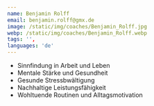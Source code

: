 ```yaml
---
name: Benjamin Rolff
email: benjamin.rolff@gmx.de
image: /static/img/coaches/Benjamin_Rolff.jpg
webp: /static/img/coaches/Benjamin_Rolff.webp
tags: '',
languages: 'de'
---
```


<ul><li>Sinnfindung in Arbeit und Leben</li><li>Mentale Stärke und Gesundheit</li><li>Gesunde Stressbwältigung</li><li>Nachhaltige Leistungsfähigkeit</li><li>Wohltuende Routinen und Alltagsmotivation</li></ul>